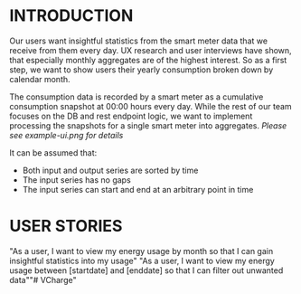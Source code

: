 # INTRODUCTION

Our users want insightful statistics from the smart meter data that we receive from them every day. 
UX research and user interviews have shown, that especially monthly aggregates are of the highest interest. 
So as a first step, we want to show users their yearly consumption broken down by calendar month. 

The consumption data is recorded by a smart meter as a cumulative consumption snapshot at 00:00 hours every day. 
While the rest of our team focuses on the DB and rest endpoint logic, we want to implement processing the snapshots for a single smart meter into aggregates. 
*Please see example-ui.png for details*

It can be assumed that: 
- Both input and output series are sorted by time 
- The input series has no gaps 
- The input series can start and end at an arbitrary point in time 

# USER STORIES

"As a user, I want to view my energy usage by month so that I can gain insightful statistics into my usage"
"As a user, I want to view my energy usage between [startdate] and [enddate] so that I can filter out unwanted data""# VCharge" 
